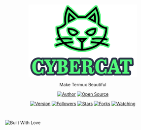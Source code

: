 <p align="center">
  <img width="70%" src="core/logo.png">  
</p>

<p align="center">
      Make Termux Beautiful
</p>

<p align="center">
<a href="https://github.com/hadiislam"><img title="Author" src="https://img.shields.io/badge/Author-Hadi-red.svg?style=for-the-badge&logo=github"></a>
<a href="#"><img title="Open Source" src="https://img.shields.io/badge/Open%20Source-%E2%9D%A4-green?style=for-the-badge"></a>
</p>
<p align="center">
<a href="#"><img title="Version" src="https://img.shields.io/badge/Version-1.0-green.svg?style=flat-square"></a>
<a href="https://github.com/hadiislam/followers"><img title="Followers" src="https://img.shields.io/github/followers/hadiislam?color=blue&style=flat-square"></a>
<a href="https://github.com/hadiislam/Themer/stargazers/"><img title="Stars" src="https://img.shields.io/github/stars/hadiislam/Themer?color=red&style=flat-square"></a>
<a href="https://github.com/hadiislam/Themer/network/members"><img title="Forks" src="https://img.shields.io/github/forks/hadiislam/Themer?color=red&style=flat-square"></a>
<a href="https://github.com/hadiislam/Themer/watchers"><img title="Watching" src="https://img.shields.io/github/watchers/hadiislam/Themer?label=Watchers&color=blue&style=flat-square"></a>
</p>

<br>

<p align="centre">
  <a><img title="Built With Love" src="https://forthebadge.com/images/badges/built-with-love.svg" ></a>
 </p>
<br>
